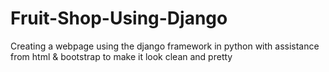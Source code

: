 # Fruit-Shop-Using-Django
Creating a webpage using the django framework in python with assistance from html &amp; bootstrap to make it look clean and pretty
